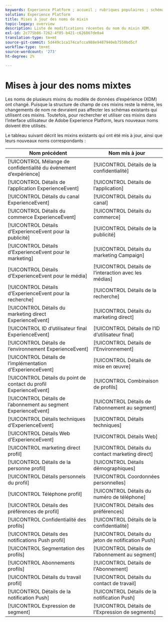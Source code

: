 ```yaml
---
keywords: Experience Platform ; accueil ; rubriques populaires ; schéma ; Schéma ; XDM ; ExperienceEvent ; champs ; schémas ; Schémas ; conception de Schéma ; mixin ; mixin ; enduserids ; utilisateur final ; ids ; mises à jour ;
solution: Experience Platform
title: Mises à jour des noms de mixin
topic-legacy: overview
description: Liste de modifications récentes du nom du mixin XDM.
exl-id: 2c775b86-7262-4f05-b421-c626867de0a4
translation-type: tm+mt
source-git-commit: 5d449c1ca174cafcca988e9487940eb7550bd5cf
workflow-type: tm+mt
source-wordcount: '273'
ht-degree: 2%

---
```


# Mises à jour des noms mixtes

Les noms de plusieurs mixins du modèle de données d’expérience (XDM) ont changé. Puisque la structure de champ de ces mixins reste la même, les changements de nom ne devraient pas affecter les schémas existants qui utilisent ces mixins. Toutefois, pour rechercher et utiliser ces mixins dans l’interface utilisateur de Adobe Experience Platform, leurs nouveaux noms doivent être utilisés.

Le tableau suivant décrit les mixins existants qui ont été mis à jour, ainsi que leurs nouveaux noms correspondants :

| Nom précédent | Nom mis à jour |
| --- | --- |
| [!UICONTROL Mélange de confidentialité du événement d’expérience] | [!UICONTROL Détails de la confidentialité] |
| [!UICONTROL Détails de l’application ExperienceEvent] | [!UICONTROL Détails de l’application] |
| [!UICONTROL Détails du canal ExperienceEvent] | [!UICONTROL Détails du canal] |
| [!UICONTROL Détails du commerce ExperienceEvent] | [!UICONTROL Détails du commerce] |
| [!UICONTROL Détails d’ExperienceEvent pour la publicité] | [!UICONTROL Détails de la publicité] |
| [!UICONTROL Détails d’ExperienceEvent pour le marketing] | [!UICONTROL Détails du marketing Campaign] |
| [!UICONTROL Détails d’ExperienceEvent pour le média] | [!UICONTROL Détails de l’interaction avec les médias] |
| [!UICONTROL Détails d’ExperienceEvent pour la recherche] | [!UICONTROL Détails de la recherche] |
| [!UICONTROL Détails du marketing direct ExperienceEvent] | [!UICONTROL Détails du marketing direct] |
| [!UICONTROL ID d’utilisateur final ExperienceEvent] | [!UICONTROL Détails de l’ID d’utilisateur final] |
| [!UICONTROL Détails de l’environnement ExperienceEvent] | [!UICONTROL Détails de l&#39;Environnement] |
| [!UICONTROL Détails de l’implémentation d’ExperienceEvent] | [!UICONTROL Détails de mise en œuvre] |
| [!UICONTROL Détails du point de contact du profil ExperienceEvent] | [!UICONTROL Combinaison de profils] |
| [!UICONTROL Détails de l’abonnement au segment ExperienceEvent] | [!UICONTROL Détails de l’abonnement au segment] |
| [!UICONTROL Détails techniques d’ExperienceEvent] | [!UICONTROL Détails techniques] |
| [!UICONTROL Détails Web d’ExperienceEvent] | [!UICONTROL Détails Web] |
| [!UICONTROL marketing direct profil] | [!UICONTROL Détails du contact marketing direct] |
| [!UICONTROL Détails de la personne profil] | [!UICONTROL Détails démographiques] |
| [!UICONTROL Détails personnels du profil] | [!UICONTROL Coordonnées personnelles] |
| [!UICONTROL Téléphone profil] | [!UICONTROL Détails du numéro de téléphone] |
| [!UICONTROL Détails des préférences de profil] | [!UICONTROL Détails des préférences] |
| [!UICONTROL Confidentialité des profils] | [!UICONTROL Détails de la confidentialité] |
| [!UICONTROL Détails des notifications Push profil] | [!UICONTROL Détails du jeton de notification Push] |
| [!UICONTROL Segmentation des profils] | [!UICONTROL Détails de l’abonnement au segment] |
| [!UICONTROL Abonnements profils] | [!UICONTROL Détails de l&#39;Abonnement] |
| [!UICONTROL Détails du travail profil] | [!UICONTROL Détails du contact de travail] |
| [!UICONTROL Détails de la notification Push] | [!UICONTROL Détails de la notification Push] |
| [!UICONTROL Expression de segment] | [!UICONTROL Détails de l&#39;Expression de segments] |
